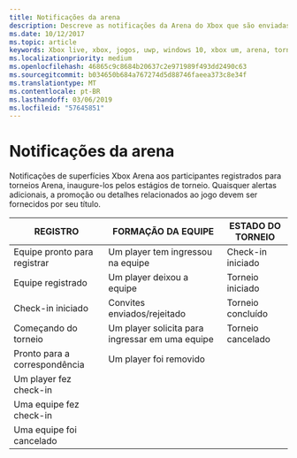 ```yaml
---
title: Notificações da arena
description: Descreve as notificações da Arena do Xbox que são enviadas para os jogadores avançá-los pelos estágios de torneio.
ms.date: 10/12/2017
ms.topic: article
keywords: Xbox live, xbox, jogos, uwp, windows 10, xbox um, arena, torneio, experiência do usuário
ms.localizationpriority: medium
ms.openlocfilehash: 46865c9c8684b20637c2e971989f493dd2490c63
ms.sourcegitcommit: b034650b684a767274d5d88746faeea373c8e34f
ms.translationtype: MT
ms.contentlocale: pt-BR
ms.lasthandoff: 03/06/2019
ms.locfileid: "57645851"
---
```

# <a name="arena-notifications"></a>Notificações da arena

Notificações de superfícies Xbox Arena aos participantes registrados para torneios Arena, inaugure-los pelos estágios de torneio. Quaisquer alertas adicionais, a promoção ou detalhes relacionados ao jogo devem ser fornecidos por seu título.

REGISTRO | FORMAÇÃO DA EQUIPE | ESTADO DO TORNEIO
--- | --- | ---
Equipe pronto para registrar | Um player tem ingressou na equipe | Check-in iniciado
Equipe registrado | Um player deixou a equipe | Torneio iniciado
Check-in iniciado | Convites enviados/rejeitado | Torneio concluído
Começando do torneio | Um player solicita para ingressar em uma equipe | Torneio cancelado
Pronto para a correspondência | Um player foi removido |
Um player fez check-in | |
Uma equipe fez check-in | |
Uma equipe foi cancelado | |
